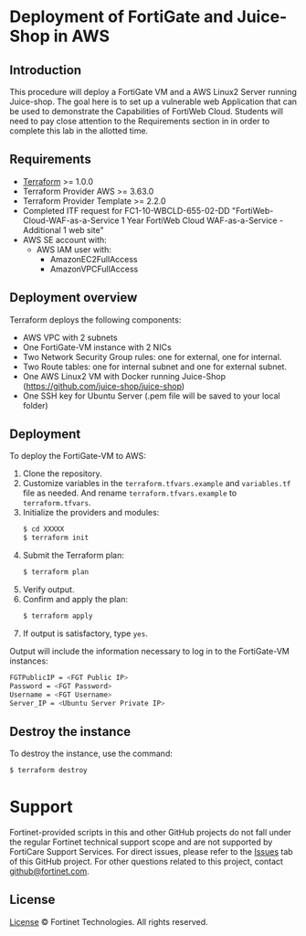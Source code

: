 # Deployment of FortiGate and Juice-Shop in AWS
## Introduction
This procedure will deploy a FortiGate VM and a AWS Linux2 Server running Juice-shop.  The goal here is to set up a vulnerable web Application that can be used to demonstrate the Capabilities of FortiWeb Cloud.  Students will need to pay close attention to the Requirements section in in order to complete this lab in the allotted time.

## Requirements
* [Terraform](https://learn.hashicorp.com/terraform/getting-started/install.html) >= 1.0.0
* Terraform Provider AWS >= 3.63.0
* Terraform Provider Template >= 2.2.0
* Completed ITF request for FC1-10-WBCLD-655-02-DD	"FortiWeb-Cloud-WAF-as-a-Service 1 Year FortiWeb Cloud WAF-as-a-Service - Additional 1 web site"
* AWS SE account with:
   - AWS IAM user with:
      - AmazonEC2FullAccess
      - AmazonVPCFullAccess


## Deployment overview
Terraform deploys the following components:
   - AWS VPC with 2 subnets
   - One FortiGate-VM instance with 2 NICs
   - Two Network Security Group rules: one for external, one for internal.
   - Two Route tables: one for internal subnet and one for external subnet.
   - One AWS Linux2 VM with Docker running Juice-Shop (https://github.com/juice-shop/juice-shop)
   - One SSH key for Ubuntu Server (.pem file will be saved to your local folder)



## Deployment
To deploy the FortiGate-VM to AWS:
1. Clone the repository.
2. Customize variables in the `terraform.tfvars.example` and `variables.tf` file as needed.  And rename `terraform.tfvars.example` to `terraform.tfvars`.
3. Initialize the providers and modules:
   ```sh
   $ cd XXXXX
   $ terraform init
    ```
4. Submit the Terraform plan:
   ```sh
   $ terraform plan
   ```
5. Verify output.
6. Confirm and apply the plan:
   ```sh
   $ terraform apply
   ```
7. If output is satisfactory, type `yes`.

Output will include the information necessary to log in to the FortiGate-VM instances:
```sh
FGTPublicIP = <FGT Public IP>
Password = <FGT Password>
Username = <FGT Username>
Server_IP = <Ubuntu Server Private IP>
```


## Destroy the instance
To destroy the instance, use the command:
```sh
$ terraform destroy
```

# Support
Fortinet-provided scripts in this and other GitHub projects do not fall under the regular Fortinet technical support scope and are not supported by FortiCare Support Services.
For direct issues, please refer to the [Issues](https://github.com/fortinet/fortigate-terraform-deploy/issues) tab of this GitHub project.
For other questions related to this project, contact [github@fortinet.com](mailto:github@fortinet.com).

## License
[License](https://github.com/fortinet/fortigate-terraform-deploy/blob/master/LICENSE) © Fortinet Technologies. All rights reserved.



